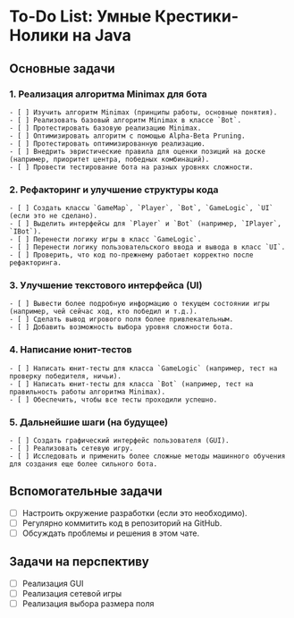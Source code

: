 # To-Do List: Умные Крестики-Нолики на Java

## Основные задачи

### 1. Реализация алгоритма Minimax для бота
    - [ ] Изучить алгоритм Minimax (принципы работы, основные понятия).
    - [ ] Реализовать базовый алгоритм Minimax в классе `Bot`.
    - [ ] Протестировать базовую реализацию Minimax.
    - [ ] Оптимизировать алгоритм с помощью Alpha-Beta Pruning.
    - [ ] Протестировать оптимизированную реализацию.
    - [ ] Внедрить эвристические правила для оценки позиций на доске (например, приоритет центра, победных комбинаций).
    - [ ] Провести тестирование бота на разных уровнях сложности.

### 2. Рефакторинг и улучшение структуры кода
    - [ ] Создать классы `GameMap`, `Player`, `Bot`, `GameLogic`, `UI` (если это не сделано).
    - [ ] Выделить интерфейсы для `Player` и `Bot` (например, `IPlayer`, `IBot`).
    - [ ] Перенести логику игры в класс `GameLogic`.
    - [ ] Перенести логику пользовательского ввода и вывода в класс `UI`.
    - [ ] Проверить, что код по-прежнему работает корректно после рефакторинга.

### 3. Улучшение текстового интерфейса (UI)
    - [ ] Вывести более подробную информацию о текущем состоянии игры (например, чей сейчас ход, кто победил и т.д.).
    - [ ] Сделать вывод игрового поля более привлекательным.
    - [ ] Добавить возможность выбора уровня сложности бота.

### 4. Написание юнит-тестов
    - [ ] Написать юнит-тесты для класса `GameLogic` (например, тест на проверку победителя, ничьи).
    - [ ] Написать юнит-тесты для класса `Bot` (например, тест на правильность работы алгоритма Minimax).
    - [ ] Обеспечить, чтобы все тесты проходили успешно.

### 5. Дальнейшие шаги (на будущее)
    - [ ] Создать графический интерфейс пользователя (GUI).
    - [ ] Реализовать сетевую игру.
    - [ ] Исследовать и применить более сложные методы машинного обучения для создания еще более сильного бота.

## Вспомогательные задачи

- [ ] Настроить окружение разработки (если это необходимо).
- [ ] Регулярно коммитить код в репозиторий на GitHub.
- [ ]  Обсуждать проблемы и решения в этом чате.

## Задачи на перспективу
- [ ]  Реализация GUI
- [ ]  Реализация сетевой игры
- [ ]  Реализация выбора размера поля

